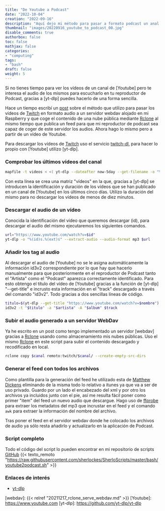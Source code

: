 ```yaml
---
title: "De Youtube a Podcast"
date: "2022-10-04"
creation: "2022-09-16"
description: "Aquí dejo mi método para pasar a formato podcast un anal de youtube"
thumbnail: "images/20220916_youtube_to_podcast_00.jpg"
disable_comments: true
authorbox: false
toc: false
mathjax: false
categories:
- "computing"
tags:
- "bash"
draft: false
weight: 5
---
```

Si no tienes tiempo para ver los vídeos de un canal de [Youtube] pero te interesa el audio de los mismos para escucharlo en tu reproductor de Podcast, gracias a [yt-dlp] puedes hacerlo de una forma sencilla.
<!--more-->

Hace un tiempo escribí un [post] sobre el método que utilizo para pasar los vídeos de [Twitch] en formato audio a un servidor webdav alojado en mi Raspberry y que coge el contenido de una nube pública mediante [Rclone] al mismo tiempo que publica un feed para que mi reproductor de podcast sea capaz de coger de este servidor los audios. Ahora hago lo mismo pero a partir de un vídeo de Youtube.

Para descargar los vídeos de [Twitch] uso el servicio [twitch-dl], para hacer lo propio con [Youtube] utilizo [yt-dlp].

### Comprobar los últimos vídeos del canal
```bash
mapfile -t videos < <( yt-dlp --dateafter now-5day --get-filename -o "%(id)s/%(duration)s" $CANAL_YT )
```
Con esta línea se crea una matriz "vídeos" en la que, gracias a [yt-dlp] se introducen la identificación y duración de los vídeos que se han publicado en un canal de [Youtube] en los últimos cinco días. Utilizo la duración del mismo para no descargar los vídeos de menos de diez minutos.

### Descargar el audio de un vídeo
Conocida la identificación del vídeo que queremos descargar (id), para descargar el audio del mismo ejecutaremos los siguientes comandos.
```bash
url="https://www.youtube.com/watch?v=$id"
yt-dlp -o "%(id)s.%(ext)s" --extract-audio --audio-format mp3 $url
```

### Añadir los tag al audio
Al descargar el audio de [Youtube] no se le asigna automáticamente la información id3v2 correspondiente por lo que hay que hacerlo manualmente para que posteriormente en el reproductor de Podcast tanto el "Artista" como el "Podcast" aparezca correctamente identificado. Para esto obtengo el título del vídeo de [Youtube] gracias a la función de [yt-dlp] "--get-title"
e incrusto esta información en el "track" descargado a través del comando "id3v2". Todo gracias a dos sencillas líneas de código.

```bash
titulo=$(yt-dlp --get-title "https://www.youtube.com/watch?v=$nombre")
id3v2 -t "$titulo" -a "$artista" -A "$album" $track
```

### Subir el audio generado a un servidor WebDav
Ya he escrito en un post como tengo implementado un servidor [webdav] gracias a [Rclone] usando como almacenamiento mis nubes públicas. Uso el mismo [Rclone] en este script para subir el contenido descargado y recodificado en local.

``` bash
rclone copy $canal remoto:twitch/$canal/ --create-empty-src-dirs
```

### Generar el feed con todos los archivos
Como plantilla para la generación del feed he utilizado esta de [Matthew Dickens] eliminando de la misma todo lo relativo a itunes ya que va a ser de uso privado. Guardo por un lado el encabezado del xml y por otro los archivos ya incluidos junto con el pie, así me resulta fácil poner como primer "item" del feed un nuevo audio que descargue. Hago uso de [ffprobe] para extraer los metadatos del mp3 que incrustar en el feed y el comando `awk` para extraer la información del nombre del archivo.

Tras poner el feed en el servidor webdav donde he colocado los archivos de audio ya sólo resta añadirlo y actualizarlo en la aplicación de Podcast.

### Script completo
Todo el código del script lo pueden encontrar en mi repositorio de scripts [GitHub]
{{< texto_remoto "https://raw.githubusercontent.com/sherlockes/SherloScripts/master/bash/youtube2podcast.sh" >}}

### Enlaces de interés
- [yt-dlp](https://github.com/yt-dlp/yt-dlp)

[ffprobe]: https://ffmpeg.org/ffprobe.html
[GitHub]: https://github.com/sherlockes/SherloScripts
[Matthew Dickens]: http://matthewdickens.me/post/xml-template-for-a-podcast-rss-feed
[post]: {{<relref"20220317_bash_python_download_twitch.md">}}
[Rclone]: https://rclone.org
[Twitch]: https://www.twitch.tv
[twitch-dl]: https://twitch-dl.bezdomni.net/introduction.html
[webdav]: {{< relref "20211217_rclone_serve_webdav.md" >}}
[Youtube]: https://www.youtube.com
[yt-dlp]: https://github.com/yt-dlp/yt-dlp

[image-01]: /images/20220916_youtube_to_podcast_01.jpg



